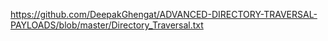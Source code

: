 https://github.com/DeepakGhengat/ADVANCED-DIRECTORY-TRAVERSAL-PAYLOADS/blob/master/Directory_Traversal.txt